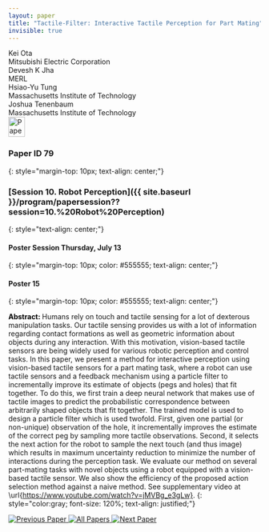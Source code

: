 ```yaml
---
layout: paper
title: "Tactile-Filter: Interactive Tactile Perception for Part Mating"
invisible: true
---
```

<div class="paper-authors">
<div class="paper-author-box">
    <div class="paper-author-name">Kei Ota</div>
    <div class="paper-author-uni">Mitsubishi Electric Corporation</div>
</div>
<div class="paper-author-box">
    <div class="paper-author-name">Devesh K Jha</div>
    <div class="paper-author-uni">MERL</div>
</div>
<div class="paper-author-box">
    <div class="paper-author-name">Hsiao-Yu Tung</div>
    <div class="paper-author-uni">Massachusetts Institute of Technology</div>
</div>
<div class="paper-author-box">
    <div class="paper-author-name">Joshua Tenenbaum</div>
    <div class="paper-author-uni">Massachusetts Institute of Technology</div>
</div>

</div><div class="paper-pdf">
<div> <a href="http://www.roboticsproceedings.org/rss19/p079.pdf"><img src="{{ site.baseurl }}/images/paper_link.png" alt="Paper Website" width = "33"  height = "40"/></a> </div>
</div>

### Paper ID 79
{: style="margin-top: 10px; text-align: center;"}

### [Session 10. Robot Perception]({{ site.baseurl }}/program/papersession??session=10.%20Robot%20Perception)
{: style="text-align: center;"}

#### Poster Session Thursday, July 13
{: style="margin-top: 10px; color: #555555; text-align: center;"}

#### Poster 15
{: style="margin-top: 10px; color: #555555; text-align: center;"}

<b style="color: black;">Abstract: </b>Humans rely on touch and tactile sensing for a lot of dexterous manipulation tasks. Our tactile sensing provides us with a lot of information regarding contact formations as well as geometric information about objects during any interaction. With this motivation, vision-based tactile sensors are being widely used for various robotic perception and control tasks. In this paper, we present a method for interactive perception using vision-based tactile sensors for a part mating task, where a robot can use tactile sensors and a feedback mechanism using a particle filter to incrementally improve its estimate of objects (pegs and holes) that fit together. To do this, we first train a deep neural network that makes use of tactile images to predict the probabilistic correspondence between arbitrarily shaped objects that fit together. The trained model is used to design a particle filter which is used twofold. First, given one partial (or non-unique) observation of the hole, it incrementally improves the estimate of the correct peg by sampling more tactile observations. Second, it selects the next action for the robot to sample the next touch (and thus image) which results in maximum uncertainty reduction to minimize the number of interactions during the perception task. We evaluate our method on several part-mating tasks with novel objects using a robot equipped with a vision-based tactile sensor. We also show the efficiency of the proposed action selection method against a naive method. See supplementary video at \url{https://www.youtube.com/watch?v=jMVBg_e3gLw}.
{: style="color:gray; font-size: 120%; text-align: justified;"}


<div class="paper-menu">
<a href="{{ site.baseurl }}/program/papers/078/"> <img src="{{ site.baseurl }}/images/previous_paper_icon.png" alt="Previous Paper" title="Previous Paper"/> </a>
<a href="{{ site.baseurl }}/program/papers"><img src="{{ site.baseurl }}/images/overview_icon.png" alt="All Papers" title="All Papers"/> </a>
<a href="{{ site.baseurl }}/program/papers/080/"> <img src="{{ site.baseurl }}/images/next_paper_icon.png" alt="Next Paper" title="Next Paper"/> </a>

</div>
